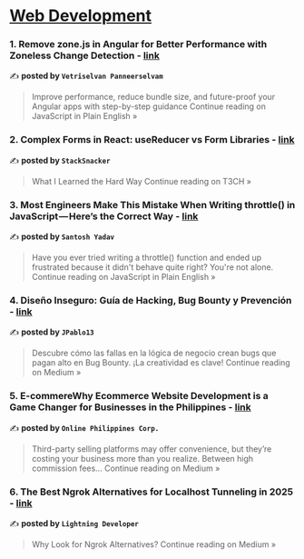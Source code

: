 
<h1><a href=https://medium.com/tag/web-development/recommended target="_blank" rel="noopener noreferrer">Web Development</a></h1>
<h3>1. Remove zone.js in Angular for Better Performance with Zoneless Change Detection - <a href="https://javascript.plainenglish.io/remove-zone-js-in-angular-for-better-performance-with-zoneless-change-detection-4e8e88874b7d?source=rss------web_development-5" target="_blank" rel="noopener noreferrer">link</a></h3>

✍️ **posted by `Vetriselvan Panneerselvam`**

<blockquote>Improve performance, reduce bundle size, and future-proof your Angular apps with step-by-step guidance
Continue reading on JavaScript in Plain English »</blockquote>

<h3>2.  Complex Forms in React: useReducer vs Form Libraries - <a href="https://medium.com/h7w/complex-forms-in-react-usereducer-vs-form-libraries-89089faf0673?source=rss------web_development-5" target="_blank" rel="noopener noreferrer">link</a></h3>

✍️ **posted by `StackSnacker`**

<blockquote>What I Learned the Hard Way
Continue reading on T3CH »</blockquote>

<h3>3.  Most Engineers Make This Mistake When Writing throttle() in JavaScript — Here’s the Correct Way - <a href="https://javascript.plainenglish.io/most-engineers-make-this-mistake-when-writing-throttle-in-javascript-heres-the-correct-way-2931ee0a6ac5?source=rss------web_development-5" target="_blank" rel="noopener noreferrer">link</a></h3>

✍️ **posted by `Santosh Yadav`**

<blockquote>Have you ever tried writing a throttle() function and ended up frustrated because it didn't behave quite right? You're not alone.
Continue reading on JavaScript in Plain English »</blockquote>

<h3>4. Diseño Inseguro: Guía de Hacking, Bug Bounty y Prevención - <a href="https://medium.com/@jpablo13/dise%C3%B1o-inseguro-gu%C3%ADa-de-hacking-bug-bounty-y-prevenci%C3%B3n-b8a50b23fb71?source=rss------web_development-5" target="_blank" rel="noopener noreferrer">link</a></h3>

✍️ **posted by `JPablo13`**

<blockquote>Descubre cómo las fallas en la lógica de negocio crean bugs que pagan alto en Bug Bounty. ¡La creatividad es clave!
Continue reading on Medium »</blockquote>

<h3>5. E-commereWhy Ecommerce Website Development is a Game Changer for Businesses in the Philippines - <a href="https://medium.com/@online.philippines.corp./e-commerewhy-ecommerce-website-development-is-a-game-changer-for-businesses-in-the-philippines-9c112b73a370?source=rss------web_development-5" target="_blank" rel="noopener noreferrer">link</a></h3>

✍️ **posted by `Online Philippines Corp.`**

<blockquote>Third-party selling platforms may offer convenience, but they’re costing your business more than you realize. Between high commission fees…
Continue reading on Medium »</blockquote>

<h3>6. The Best Ngrok Alternatives for Localhost Tunneling in 2025 - <a href="https://medium.com/@bishakhghosh0/the-best-ngrok-alternatives-for-localhost-tunneling-in-2025-2505acbfe5cb?source=rss------web_development-5" target="_blank" rel="noopener noreferrer">link</a></h3>

✍️ **posted by `Lightning Developer`**

<blockquote>Why Look for Ngrok Alternatives?
Continue reading on Medium »</blockquote>

